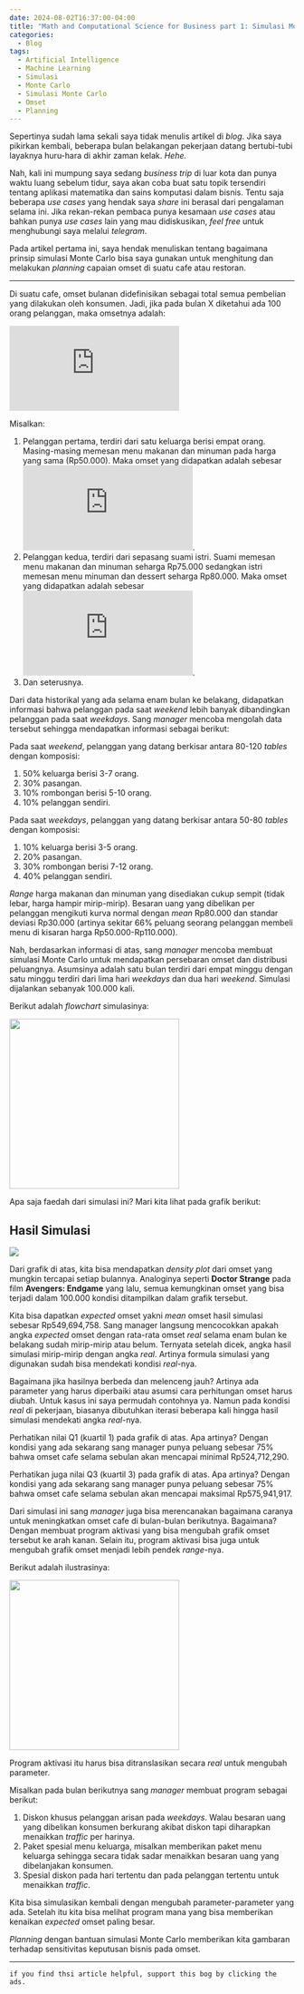 ```yaml
---
date: 2024-08-02T16:37:00-04:00
title: "Math and Computational Science for Business part 1: Simulasi Monte Carlo untuk Planning Target Omset"
categories:
  - Blog
tags:
  - Artificial Intelligence
  - Machine Learning
  - Simulasi
  - Monte Carlo
  - Simulasi Monte Carlo
  - Omset
  - Planning
---
```


Sepertinya sudah lama sekali saya tidak menulis artikel di *blog*. Jika
saya pikirkan kembali, beberapa bulan belakangan pekerjaan datang
bertubi-tubi layaknya huru-hara di akhir zaman kelak. *Hehe.*

Nah, kali ini mumpung saya sedang *business trip* di luar kota dan punya
waktu luang sebelum tidur, saya akan coba buat satu topik tersendiri
tentang aplikasi matematika dan sains komputasi dalam bisnis. Tentu saja
beberapa *use cases* yang hendak saya *share* ini berasal dari
pengalaman selama ini. Jika rekan-rekan pembaca punya kesamaan *use
cases* atau bahkan punya *use cases* lain yang mau didiskusikan, *feel
free* untuk menghubungi saya melalui *telegram*.

Pada artikel pertama ini, saya hendak menuliskan tentang bagaimana
prinsip simulasi Monte Carlo bisa saya gunakan untuk menghitung dan
melakukan *planning* capaian omset di suatu cafe atau restoran.

------------------------------------------------------------------------

Di suatu cafe, omset bulanan didefinisikan sebagai total semua pembelian
yang dilakukan oleh konsumen. Jadi, jika pada bulan X diketahui ada 100
orang pelanggan, maka omsetnya adalah:

![omset_X = \sum\_{i=1}^{100}harga_i \times item sold_i](https://latex.codecogs.com/svg.latex?omset_X%20%3D%20%5Csum_%7Bi%3D1%7D%5E%7B100%7Dharga_i%20%5Ctimes%20item%20sold_i "omset_X = \sum_{i=1}^{100}harga_i \times item sold_i")

Misalkan:

1.  Pelanggan pertama, terdiri dari satu keluarga berisi empat orang.
    Masing-masing memesan menu makanan dan minuman pada harga yang sama
    (Rp50.000). Maka omset yang didapatkan adalah sebesar
    ![4 \times 50.000 = 200.000](https://latex.codecogs.com/svg.latex?4%20%5Ctimes%2050.000%20%3D%20200.000 "4 \times 50.000 = 200.000").
2.  Pelanggan kedua, terdiri dari sepasang suami istri. Suami memesan
    menu makanan dan minuman seharga Rp75.000 sedangkan istri memesan
    menu minuman dan dessert seharga Rp80.000. Maka omset yang
    didapatkan adalah sebesar
    ![75.000 + 80.000 = 155.000](https://latex.codecogs.com/svg.latex?75.000%20%2B%2080.000%20%3D%20155.000 "75.000 + 80.000 = 155.000").
3.  Dan seterusnya.

Dari data historikal yang ada selama enam bulan ke belakang, didapatkan
informasi bahwa pelanggan pada saat *weekend* lebih banyak dibandingkan
pelanggan pada saat *weekdays*. Sang *manager* mencoba mengolah data
tersebut sehingga mendapatkan informasi sebagai berikut:

Pada saat *weekend*, pelanggan yang datang berkisar antara 80-120
*tables* dengan komposisi:

1.  50% keluarga berisi 3-7 orang.
2.  30% pasangan.
3.  10% rombongan berisi 5-10 orang.
4.  10% pelanggan sendiri.

Pada saat *weekdays*, pelanggan yang datang berkisar antara 50-80
*tables* dengan komposisi:

1.  10% keluarga berisi 3-5 orang.
2.  20% pasangan.
3.  30% rombongan berisi 7-12 orang.
4.  40% pelanggan sendiri.

*Range* harga makanan dan minuman yang disediakan cukup sempit (tidak
lebar, harga hampir mirip-mirip). Besaran uang yang dibelikan per
pelanggan mengikuti kurva normal dengan *mean* Rp80.000 dan standar
deviasi Rp30.000 (artinya sekitar 66% peluang seorang pelanggan membeli
menu di kisaran harga Rp50.000-Rp110.000).

Nah, berdasarkan informasi di atas, sang *manager* mencoba membuat
simulasi Monte Carlo untuk mendapatkan persebaran omset dan distribusi
peluangnya. Asumsinya adalah satu bulan terdiri dari empat minggu dengan
satu minggu terdiri dari lima hari *weekdays* dan dua hari *weekend*.
Simulasi dijalankan sebanyak 100.000 kali.

Berikut adalah *flowchart* simulasinya:

<img src="https://raw.githubusercontent.com/ikanx101/ikanx101.github.io/master/_posts/Monte%20Carlo/simu_1/IMG_0684.png" data-fig-align="center" width="300" />

Apa saja faedah dari simulasi ini? Mari kita lihat pada grafik berikut:

## **Hasil Simulasi**

![](https://raw.githubusercontent.com/ikanx101/ikanx101.github.io/master/_posts/Monte%20Carlo/simu_1/Draft_files/figure-commonmark/unnamed-chunk-2-1.png)

Dari grafik di atas, kita bisa mendapatkan *density plot* dari omset
yang mungkin tercapai setiap bulannya. Analoginya seperti **Doctor
Strange** pada film **Avengers: Endgame** yang lalu, semua kemungkinan
omset yang bisa terjadi dalam 100.000 kondisi ditampilkan dalam grafik
tersebut.

Kita bisa dapatkan *expected* omset yakni *mean* omset hasil simulasi
sebesar Rp549,694,758. Sang manager langsung mencocokkan apakah angka
*expected* omset dengan rata-rata omset *real* selama enam bulan ke
belakang sudah mirip-mirip atau belum. Ternyata setelah dicek, angka
hasil simulasi mirip-mirip dengan angka *real*. Artinya formula simulasi
yang digunakan sudah bisa mendekati kondisi *real*-nya.

Bagaimana jika hasilnya berbeda dan melenceng jauh? Artinya ada
parameter yang harus diperbaiki atau asumsi cara perhitungan omset harus
diubah. Untuk kasus ini saya permudah contohnya ya. Namun pada kondisi
*real* di pekerjaan, biasanya dibutuhkan iterasi beberapa kali hingga
hasil simulasi mendekati angka *real*-nya.

Perhatikan nilai Q1 (kuartil 1) pada grafik di atas. Apa artinya? Dengan
kondisi yang ada sekarang sang manager punya peluang sebesar 75% bahwa
omset cafe selama sebulan akan mencapai minimal Rp524,712,290.

Perhatikan juga nilai Q3 (kuartil 3) pada grafik di atas. Apa artinya?
Dengan kondisi yang ada sekarang sang manager punya peluang sebesar 75%
bahwa omset cafe selama sebulan akan mencapai maksimal Rp575,941,917.

Dari simulasi ini sang *manager* juga bisa merencanakan bagaimana
caranya untuk meningkatkan omset cafe di bulan-bulan berikutnya.
Bagaimana? Dengan membuat program aktivasi yang bisa mengubah grafik
omset tersebut ke arah kanan. Selain itu, program aktivasi bisa juga
untuk mengubah grafik omset menjadi lebih pendek *range*-nya.

Berikut adalah ilustrasinya:

<img src="https://raw.githubusercontent.com/ikanx101/ikanx101.github.io/master/_posts/Monte%20Carlo/simu_1/IMG_0685.jpeg" data-fig-align="center" width="300" />

Program aktivasi itu harus bisa ditranslasikan secara *real* untuk
mengubah parameter.

Misalkan pada bulan berikutnya sang *manager* membuat program sebagai
berikut:

1.  Diskon khusus pelanggan arisan pada *weekdays*. Walau besaran uang
    yang dibelikan konsumen berkurang akibat diskon tapi diharapkan
    menaikkan *traffic* per harinya.
2.  Paket spesial menu keluarga, misalkan memberikan paket menu keluarga
    sehingga secara tidak sadar menaikkan besaran uang yang dibelanjakan
    konsumen.
3.  Spesial diskon pada hari tertentu dan pada pelanggan tertentu untuk
    menaikkan *traffic*.

Kita bisa simulasikan kembali dengan mengubah parameter-parameter yang
ada. Setelah itu kita bisa melihat program mana yang bisa memberikan
kenaikan *expected* omset paling besar.

*Planning* dengan bantuan simulasi Monte Carlo memberikan kita gambaran
terhadap sensitivitas keputusan bisnis pada omset.

------------------------------------------------------------------------

`if you find thsi article helpful, support this bog by clicking the ads.`
